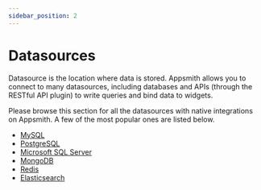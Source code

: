 ```yaml
---
sidebar_position: 2
---
```


# Datasources

Datasource is the location where data is stored. Appsmith allows you to connect to many datasources, including databases and APIs (through the RESTful API plugin) to write queries and bind data to widgets.

Please browse this section for all the datasources with native integrations on Appsmith. A few of the most popular ones are listed below.

* [MySQL](/reference/datasources/querying-mysql)
* [PostgreSQL](/reference/datasources/querying-postgres)
* [Microsoft SQL Server](/reference/datasources/querying-mssql)
* [MongoDB](/reference/datasources/querying-mongodb)
* [Redis](/reference/datasources/querying-redis)
* [Elasticsearch](/reference/datasources/querying-elasticsearch)

